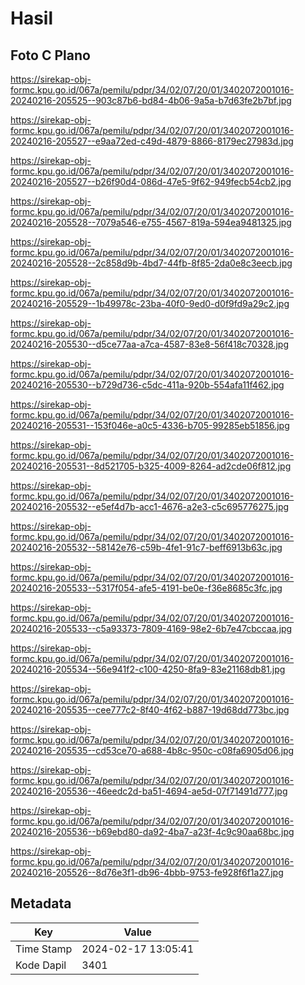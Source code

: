 # Hasil

## Foto C Plano

https://sirekap-obj-formc.kpu.go.id/067a/pemilu/pdpr/34/02/07/20/01/3402072001016-20240216-205525--903c87b6-bd84-4b06-9a5a-b7d63fe2b7bf.jpg

https://sirekap-obj-formc.kpu.go.id/067a/pemilu/pdpr/34/02/07/20/01/3402072001016-20240216-205527--e9aa72ed-c49d-4879-8866-8179ec27983d.jpg

https://sirekap-obj-formc.kpu.go.id/067a/pemilu/pdpr/34/02/07/20/01/3402072001016-20240216-205527--b26f90d4-086d-47e5-9f62-949fecb54cb2.jpg

https://sirekap-obj-formc.kpu.go.id/067a/pemilu/pdpr/34/02/07/20/01/3402072001016-20240216-205528--7079a546-e755-4567-819a-594ea9481325.jpg

https://sirekap-obj-formc.kpu.go.id/067a/pemilu/pdpr/34/02/07/20/01/3402072001016-20240216-205528--2c858d9b-4bd7-44fb-8f85-2da0e8c3eecb.jpg

https://sirekap-obj-formc.kpu.go.id/067a/pemilu/pdpr/34/02/07/20/01/3402072001016-20240216-205529--1b49978c-23ba-40f0-9ed0-d0f9fd9a29c2.jpg

https://sirekap-obj-formc.kpu.go.id/067a/pemilu/pdpr/34/02/07/20/01/3402072001016-20240216-205530--d5ce77aa-a7ca-4587-83e8-56f418c70328.jpg

https://sirekap-obj-formc.kpu.go.id/067a/pemilu/pdpr/34/02/07/20/01/3402072001016-20240216-205530--b729d736-c5dc-411a-920b-554afa11f462.jpg

https://sirekap-obj-formc.kpu.go.id/067a/pemilu/pdpr/34/02/07/20/01/3402072001016-20240216-205531--153f046e-a0c5-4336-b705-99285eb51856.jpg

https://sirekap-obj-formc.kpu.go.id/067a/pemilu/pdpr/34/02/07/20/01/3402072001016-20240216-205531--8d521705-b325-4009-8264-ad2cde06f812.jpg

https://sirekap-obj-formc.kpu.go.id/067a/pemilu/pdpr/34/02/07/20/01/3402072001016-20240216-205532--e5ef4d7b-acc1-4676-a2e3-c5c695776275.jpg

https://sirekap-obj-formc.kpu.go.id/067a/pemilu/pdpr/34/02/07/20/01/3402072001016-20240216-205532--58142e76-c59b-4fe1-91c7-beff6913b63c.jpg

https://sirekap-obj-formc.kpu.go.id/067a/pemilu/pdpr/34/02/07/20/01/3402072001016-20240216-205533--5317f054-afe5-4191-be0e-f36e8685c3fc.jpg

https://sirekap-obj-formc.kpu.go.id/067a/pemilu/pdpr/34/02/07/20/01/3402072001016-20240216-205533--c5a93373-7809-4169-98e2-6b7e47cbccaa.jpg

https://sirekap-obj-formc.kpu.go.id/067a/pemilu/pdpr/34/02/07/20/01/3402072001016-20240216-205534--56e941f2-c100-4250-8fa9-83e21168db81.jpg

https://sirekap-obj-formc.kpu.go.id/067a/pemilu/pdpr/34/02/07/20/01/3402072001016-20240216-205535--cee777c2-8f40-4f62-b887-19d68dd773bc.jpg

https://sirekap-obj-formc.kpu.go.id/067a/pemilu/pdpr/34/02/07/20/01/3402072001016-20240216-205535--cd53ce70-a688-4b8c-950c-c08fa6905d06.jpg

https://sirekap-obj-formc.kpu.go.id/067a/pemilu/pdpr/34/02/07/20/01/3402072001016-20240216-205536--46eedc2d-ba51-4694-ae5d-07f71491d777.jpg

https://sirekap-obj-formc.kpu.go.id/067a/pemilu/pdpr/34/02/07/20/01/3402072001016-20240216-205536--b69ebd80-da92-4ba7-a23f-4c9c90aa68bc.jpg

https://sirekap-obj-formc.kpu.go.id/067a/pemilu/pdpr/34/02/07/20/01/3402072001016-20240216-205526--8d76e3f1-db96-4bbb-9753-fe928f6f1a27.jpg


## Metadata

| Key        | Value               |
| ---------- | ------------------- |
| Time Stamp | 2024-02-17 13:05:41 |
| Kode Dapil | 3401                |



